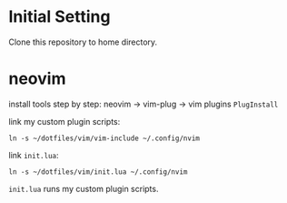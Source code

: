 # Initial Setting

Clone this repository to home directory.


# neovim

install tools step by step: neovim -> vim-plug -> vim plugins `PlugInstall`

link my custom plugin scripts:
```
ln -s ~/dotfiles/vim/vim-include ~/.config/nvim
```

link `init.lua`:
```
ln -s ~/dotfiles/vim/init.lua ~/.config/nvim
```

`init.lua` runs my custom plugin scripts.


